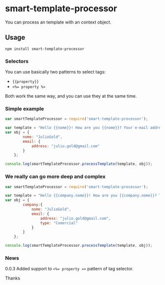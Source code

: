 # smart-template-processor
You can process an template with an context object.  

  
## Usage  

```
npm install smart-template-processor
```

### Selectors
You can use basically two patterns to select tags:  
* `{{property}}`  
* `<%= property %>`  
  
Both work the same way, and you can use they at the same time.  
  
### Simple example  

```javascript
var smartTemplateProcessor = require('smart-template-processor');

var template = "Hello {{nome}}! How are you {{nome}}? Your e-mail address is: {{email.address}}?";
var obj = {
		nome: "JulioGold",
		email: {
			address: "julio.gold@gmail.com"
		}
	};

console.log(smartTemplateProcessor.processTemplate(template, obj));
```  

### We really can go more deep and complex 

```javascript
var smartTemplateProcessor = require('smart-template-processor');

var template = "Hello {{company.nome}}! How are you {{company.nome}}? This is your {{company.email.type}} e-mail address {{company.email.address}}?";
var obj = {
		company:{
			nome: "JulioGold",
			email: {
				address: "julio.gold@gmail.com",
				type: "Comercial"
			}
		}
	};

console.log(smartTemplateProcessor.processTemplate(template, obj));
```  
  
### News  
0.0.3 Added support to `<%= property =>` pattern of tag selector.  
  
Thanks  